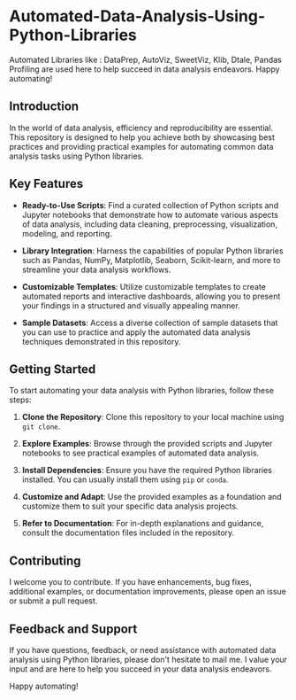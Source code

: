 # Automated-Data-Analysis-Using-Python-Libraries
Automated Libraries like : DataPrep, AutoViz, SweetViz, Klib, Dtale, Pandas Profiling are used here to help succeed in data analysis endeavors.  Happy automating!
## Introduction
In the world of data analysis, efficiency and reproducibility are essential. This repository is designed to help you achieve both by showcasing best practices and providing practical examples for automating common data analysis tasks using Python libraries.

## Key Features

- **Ready-to-Use Scripts**: Find a curated collection of Python scripts and Jupyter notebooks that demonstrate how to automate various aspects of data analysis, including data cleaning, preprocessing, visualization, modeling, and reporting.

- **Library Integration**: Harness the capabilities of popular Python libraries such as Pandas, NumPy, Matplotlib, Seaborn, Scikit-learn, and more to streamline your data analysis workflows.

- **Customizable Templates**: Utilize customizable templates to create automated reports and interactive dashboards, allowing you to present your findings in a structured and visually appealing manner.

- **Sample Datasets**: Access a diverse collection of sample datasets that you can use to practice and apply the automated data analysis techniques demonstrated in this repository.

## Getting Started

To start automating your data analysis with Python libraries, follow these steps:

1. **Clone the Repository**: Clone this repository to your local machine using `git clone`.

2. **Explore Examples**: Browse through the provided scripts and Jupyter notebooks to see practical examples of automated data analysis.

3. **Install Dependencies**: Ensure you have the required Python libraries installed. You can usually install them using `pip` or `conda`.

4. **Customize and Adapt**: Use the provided examples as a foundation and customize them to suit your specific data analysis projects.

5. **Refer to Documentation**: For in-depth explanations and guidance, consult the documentation files included in the repository.


## Contributing

I welcome you to contribute. If you have enhancements, bug fixes, additional examples, or documentation improvements, please open an issue or submit a pull request.

## Feedback and Support

If you have questions, feedback, or need assistance with automated data analysis using Python libraries, please don't hesitate to mail me. I value your input and are here to help you succeed in your data analysis endeavors.

Happy automating!
